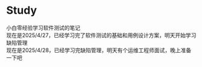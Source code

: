# Study
小白零经验学习软件测试的笔记  
现在是2025/4/27，已经学习完了软件测试的基础和用例设计方案，明天开始学习缺陷管理  
现在是2025/4/28，已经学习完缺陷管理，明天有个运维工程师面试，晚上准备一下吧  

